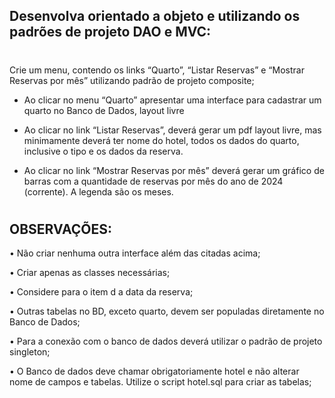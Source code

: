 ## Desenvolva orientado a objeto e utilizando os padrões de projeto DAO e MVC:
#
Crie um menu, contendo os links “Quarto”, “Listar Reservas” e “Mostrar Reservas por mês” utilizando padrão de projeto composite;

-	Ao clicar no menu “Quarto” apresentar uma interface para cadastrar um quarto no Banco de Dados, layout livre 

- Ao clicar no link “Listar Reservas”, deverá gerar um pdf layout livre, mas minimamente deverá ter nome do hotel, todos os dados do quarto, inclusive o tipo  e os dados da reserva. 

-	Ao clicar no link “Mostrar Reservas por mês” deverá gerar um gráfico de barras com a quantidade de reservas por mês do ano de 2024 (corrente). A legenda são os meses.
#

## OBSERVAÇÕES:

•	Não criar nenhuma outra interface além das citadas acima;

•	Criar apenas as classes necessárias;

•	Considere para o item d a data da reserva;

•	Outras tabelas no BD, exceto quarto, devem ser populadas diretamente no Banco de Dados;

•	Para a conexão com o banco de dados deverá utilizar o padrão de projeto  singleton;

•	O Banco de dados deve chamar obrigatoriamente hotel e não alterar nome de campos e tabelas. Utilize o script hotel.sql para criar as tabelas;

